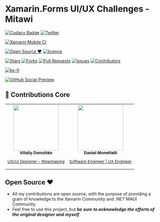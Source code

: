 # Xamarin.Forms UI/UX Challenges - Mitawi

[![Codacy Badge](https://api.codacy.com/project/badge/Grade/3f6e895c980848fa9aad033f53dad161)](https://app.codacy.com/gh/danielmonettelli/Mitawi?utm_source=github.com&utm_medium=referral&utm_content=danielmonettelli/Mitawi&utm_campaign=Badge_Grade_Settings)
[![Twitter](https://img.shields.io/twitter/follow/DaniMonettelli.svg?style=social)](https://twitter.com/DaniMonettelli)

[![Xamarin Mobile CI](https://github.com/danimonettelli/Mitawi/actions/workflows/mobile.yml/badge.svg)](https://github.com/danimonettelli/Mitawi/actions/workflows/mobile.yml)

[![Open Source ❤](https://badges.frapsoft.com/os/v1/open-source.svg?v=103)](#open-source-)  [![licence](https://img.shields.io/badge/license-MIT-blue.svg?style=flat-square)](https://github.com/danimonettelli/Mitawi/blob/main/LICENSE)

[![Stars](https://img.shields.io/github/stars/danimonettelli/Mitawi)](https://github.com/danimonettelli/Mitawi/stargazers) [![Forks](https://img.shields.io/github/forks/danimonettelli/Mitawi)](https://github.com/danimonettelli/Mitawi/network/members) [![Pull Requests](https://img.shields.io/github/issues-pr/danimonettelli/Mitawi)](https://github.com/danimonettelli/Mitawi/pulls) [![Issues](https://img.shields.io/github/issues/danimonettelli/Mitawi)](https://github.com/danimonettelli/Mitawi/issues) [![Contributors](https://img.shields.io/github/contributors/danimonettelli/Mitawi?color=2b9348)](https://github.com/danimonettelli/Mitawi/graphs/contributors)

[![ko-fi](https://ko-fi.com/img/githubbutton_sm.svg)](https://ko-fi.com/A0A49B3UQ)

[![GitHub Social Preview](https://raw.githubusercontent.com/danimonettelli/Mitawi/main/Assets/Mitawi_GitHub_Social_Preview.png)](#GitHub-Social-Preview)

## 👥 Contributions Core

<table>
 <tbody>
  <tr>
    <td align="center" valign="top">
      <a href="https://www.linkedin.com/in/vitaliy-dorozhko-985767118/">
        <img width="150" src="https://raw.githubusercontent.com/danimonettelli/Mitawi/main/Assets/Vitaliy_Dorozhko.jpg"/><br>
        <sub>
          <b>Vitaliy Dorozhko</b>
          <br>
          <p>UX/UI Designer – Wowmaking</p>
        </sub>
      </a>
    </td>
     <td align="center" valign="top">
      <a href="https://www.linkedin.com/in/danimonettelli/">
        <img width="150" src="https://github.com/danimonettelli.png"/><br>
        <sub>
          <b>Daniel Monettelli</b>
          <br>
          <p>Software Engineer | UX Engineer</p>
        </sub>
      </a>
    </td>
  </tr>
  </tbody>
</table>

## Open Source ❤

- All my contributions are open source, with the purpose of providing a grain of knowledge to the Xamarin Community and .NET MAUI Community.
- Feel free to use this project, but ***be sure to acknowledge the efforts of the original designer and myself***.
